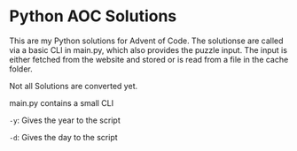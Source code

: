 # Python AOC Solutions

This are my Python solutions for Advent of Code. The solutionse are called via a basic CLI in main.py, which also provides the puzzle input. 
The input is either fetched from the website and stored or is read from a file in the cache folder. 

Not all Solutions are converted yet.


main.py contains a small CLI 

``-y``: Gives the year to the script

``-d``: Gives the day to the script

